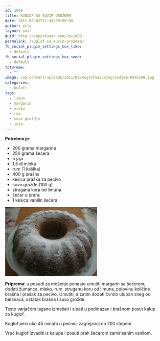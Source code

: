 ```yaml
---
id: 1809
title: KUGLOF SA SUVIM GROŽĐEM
date: 2011-09-02T11:43:59+00:00
author: mila
layout: post
guid: http://superkuvar.com/?p=1809
permalink: /kuglof-sa-suvim-grožđem/
fb_social_plugin_settings_box_like:
  - default
fb_social_plugin_settings_box_send:
  - default
totvreme:
  - ""
image: /wp-content/uploads/2011/09/Kuglofsasuvimgrozdjem-940x198.jpg
categories:
  - kolači
tags:
  - limun
  - margarin
  - mleko
  - rum
  - suvo groždje
  - jaja
---
```

**Potrebno je**:

  * 200 grama margarina
  * 250 grama šećera
  * 5 jaja
  * 1,5 dl mleka
  * rum (1 kašika)
  * 400 g brašna
  * kesica praška za pecivo
  * suvo grožđe (100 g)
  * strugana kora od limuna
  * šećer u prahu
  * 1 kesica vanilin šećera

<img class="alignnone size-medium wp-image-5434" src="/wp-content/uploads/2011/09/Kuglofsasuvimgrozdjem-1024x768.jpg" alt="Kuglofsasuvimgrozdjem" width="300" height="225" /> 

**Priprema**: u posudi za mešenje penasto umutiti margarin sa šećerom, dodati žumanca, mleko, rum, struganu koru od limuna, polovinu količine brašna i prašak za pecivo. Umutiti, a zatim dodati čvrsto ulupan sneg od belanaca, ostatak brašna i suvo grožđe.

Testo varjačom lagano izmešati i sipati u podmazan i brašnom posut kalup za kuglof.

Kuglof peći oko 45 minuta u pećnici zagrejanoj na 200 stepeni.

Vruć kuglof izvaditi iz kalupa i posuti prah šećerom zamirisanim vanilom.